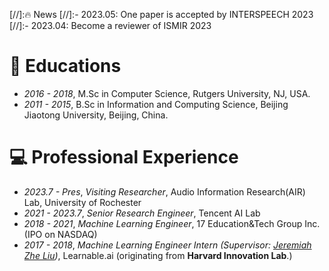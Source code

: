 [//]:🔥 News
[//]:- 2023.05: One paper is accepted by INTERSPEECH 2023
[//]:- 2023.04: Become a reviewer of ISMIR 2023
# 📖 Educations
- *2016 - 2018*, M.Sc in Computer Science, Rutgers University, NJ, USA.
- *2011 - 2015*, B.Sc in Information and Computing Science, Beijing Jiaotong University, Beijing, China.

# 💻 Professional Experience
- *2023.7 - Pres*, *Visiting Researcher*, Audio Information Research(AIR) Lab, University of Rochester
- *2021 - 2023.7*, *Senior Research Engineer*, Tencent AI Lab
- *2018 - 2021*, *Machine Learning Engineer*, 17 Education&Tech Group Inc. (IPO on NASDAQ)
- *2017 - 2018*, *Machine Learning Engineer Intern (Supervisor: [Jeremiah Zhe Liu](https://scholar.google.com/citations?user=9jrmcG4AAAAJ&hl=en/))*, Learnable.ai (originating from **Harvard Innovation Lab**.)


